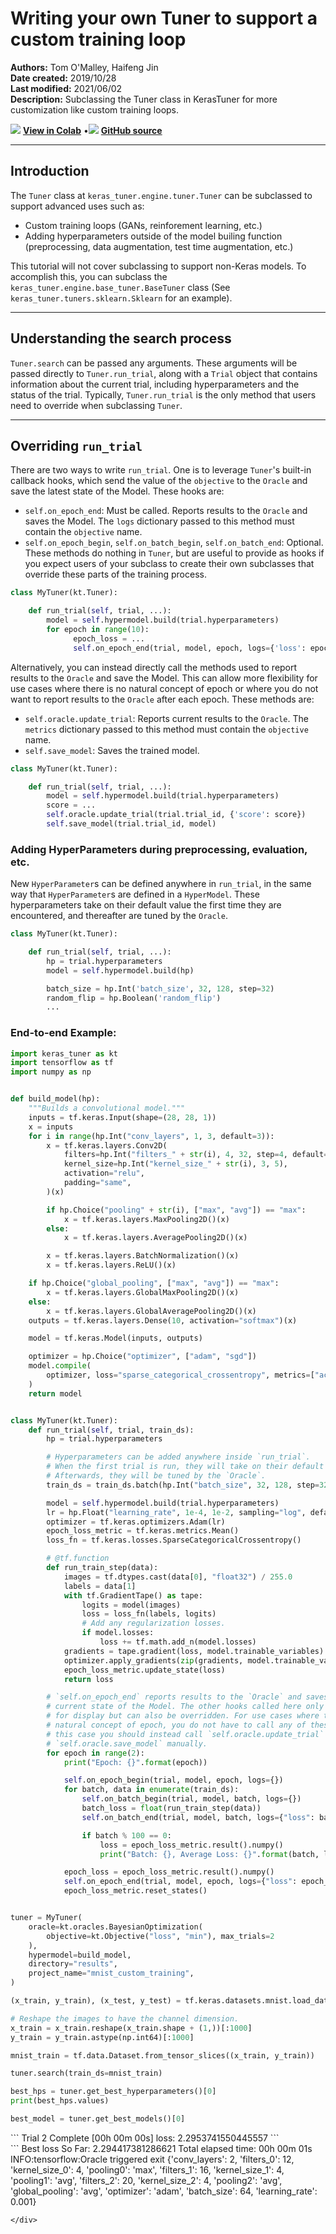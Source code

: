 # Writing your own Tuner to support a custom training loop

**Authors:** Tom O'Malley, Haifeng Jin<br>
**Date created:** 2019/10/28<br>
**Last modified:** 2021/06/02<br>
**Description:** Subclassing the Tuner class in KerasTuner for more customization like custom training loops.


<img class="k-inline-icon" src="https://colab.research.google.com/img/colab_favicon.ico"/> [**View in Colab**](https://colab.research.google.com/github/keras-team/keras-io/blob/master/guides/ipynb/keras_tuner/custom_tuner.ipynb)  <span class="k-dot">•</span><img class="k-inline-icon" src="https://github.com/favicon.ico"/> [**GitHub source**](https://github.com/keras-team/keras-io/blob/master/guides/keras_tuner/custom_tuner.py)



---
## Introduction

The `Tuner` class at `keras_tuner.engine.tuner.Tuner` can be subclassed to
support advanced uses such as:

* Custom training loops (GANs, reinforement learning, etc.)
* Adding hyperparameters outside of the model builing function (preprocessing,
data augmentation, test time augmentation, etc.)

This tutorial will not cover subclassing to support non-Keras models. To
accomplish this, you can subclass the `keras_tuner.engine.base_tuner.BaseTuner`
class (See `keras_tuner.tuners.sklearn.Sklearn` for an example).

---
## Understanding the search process

`Tuner.search` can be passed any arguments. These arguments will be passed
directly to `Tuner.run_trial`, along with a `Trial` object that contains
information about the current trial, including hyperparameters and the status
of the trial. Typically, `Tuner.run_trial` is the only method that users need
to override when subclassing `Tuner`.

---
## Overriding `run_trial`

There are two ways to write `run_trial`. One is to leverage `Tuner`'s built-in
callback hooks, which send the value of the `objective` to the `Oracle` and
save the latest state of the Model. These hooks are:

* `self.on_epoch_end`: Must be called. Reports results to the `Oracle` and
saves the Model. The `logs` dictionary passed to this method must contain the
`objective` name.
* `self.on_epoch_begin`, `self.on_batch_begin`, `self.on_batch_end`: Optional.
These methods do nothing in `Tuner`, but are useful to provide as hooks if you
expect users of your subclass to create their own subclasses that override
these parts of the training process.


```python
class MyTuner(kt.Tuner):

    def run_trial(self, trial, ...):
        model = self.hypermodel.build(trial.hyperparameters)
        for epoch in range(10):
              epoch_loss = ...
              self.on_epoch_end(trial, model, epoch, logs={'loss': epoch_loss})
```

Alternatively, you can instead directly call the methods used to report results
to the `Oracle` and save the Model. This can allow more flexibility for use
cases where there is no natural concept of epoch or where you do not want to
report results to the `Oracle` after each epoch. These methods are:

* `self.oracle.update_trial`: Reports current results to the `Oracle`. The
`metrics` dictionary passed to this method must contain the `objective` name.
* `self.save_model`: Saves the trained model.

```python
class MyTuner(kt.Tuner):

    def run_trial(self, trial, ...):
        model = self.hypermodel.build(trial.hyperparameters)
        score = ...
        self.oracle.update_trial(trial.trial_id, {'score': score})
        self.save_model(trial.trial_id, model)
```

### Adding HyperParameters during preprocessing, evaluation, etc.

New `HyperParameter`s can be defined anywhere in `run_trial`, in the same way
that `HyperParameter`s are defined in a `HyperModel`. These hyperparameters
take on their default value the first time they are encountered, and thereafter
are tuned by the `Oracle`.

```python
class MyTuner(kt.Tuner):

    def run_trial(self, trial, ...):
        hp = trial.hyperparameters
        model = self.hypermodel.build(hp)

        batch_size = hp.Int('batch_size', 32, 128, step=32)
        random_flip = hp.Boolean('random_flip')
        ...
```

### End-to-end Example:


```python
import keras_tuner as kt
import tensorflow as tf
import numpy as np


def build_model(hp):
    """Builds a convolutional model."""
    inputs = tf.keras.Input(shape=(28, 28, 1))
    x = inputs
    for i in range(hp.Int("conv_layers", 1, 3, default=3)):
        x = tf.keras.layers.Conv2D(
            filters=hp.Int("filters_" + str(i), 4, 32, step=4, default=8),
            kernel_size=hp.Int("kernel_size_" + str(i), 3, 5),
            activation="relu",
            padding="same",
        )(x)

        if hp.Choice("pooling" + str(i), ["max", "avg"]) == "max":
            x = tf.keras.layers.MaxPooling2D()(x)
        else:
            x = tf.keras.layers.AveragePooling2D()(x)

        x = tf.keras.layers.BatchNormalization()(x)
        x = tf.keras.layers.ReLU()(x)

    if hp.Choice("global_pooling", ["max", "avg"]) == "max":
        x = tf.keras.layers.GlobalMaxPooling2D()(x)
    else:
        x = tf.keras.layers.GlobalAveragePooling2D()(x)
    outputs = tf.keras.layers.Dense(10, activation="softmax")(x)

    model = tf.keras.Model(inputs, outputs)

    optimizer = hp.Choice("optimizer", ["adam", "sgd"])
    model.compile(
        optimizer, loss="sparse_categorical_crossentropy", metrics=["accuracy"]
    )
    return model


class MyTuner(kt.Tuner):
    def run_trial(self, trial, train_ds):
        hp = trial.hyperparameters

        # Hyperparameters can be added anywhere inside `run_trial`.
        # When the first trial is run, they will take on their default values.
        # Afterwards, they will be tuned by the `Oracle`.
        train_ds = train_ds.batch(hp.Int("batch_size", 32, 128, step=32, default=64))

        model = self.hypermodel.build(trial.hyperparameters)
        lr = hp.Float("learning_rate", 1e-4, 1e-2, sampling="log", default=1e-3)
        optimizer = tf.keras.optimizers.Adam(lr)
        epoch_loss_metric = tf.keras.metrics.Mean()
        loss_fn = tf.keras.losses.SparseCategoricalCrossentropy()

        # @tf.function
        def run_train_step(data):
            images = tf.dtypes.cast(data[0], "float32") / 255.0
            labels = data[1]
            with tf.GradientTape() as tape:
                logits = model(images)
                loss = loss_fn(labels, logits)
                # Add any regularization losses.
                if model.losses:
                    loss += tf.math.add_n(model.losses)
            gradients = tape.gradient(loss, model.trainable_variables)
            optimizer.apply_gradients(zip(gradients, model.trainable_variables))
            epoch_loss_metric.update_state(loss)
            return loss

        # `self.on_epoch_end` reports results to the `Oracle` and saves the
        # current state of the Model. The other hooks called here only log values
        # for display but can also be overridden. For use cases where there is no
        # natural concept of epoch, you do not have to call any of these hooks. In
        # this case you should instead call `self.oracle.update_trial` and
        # `self.oracle.save_model` manually.
        for epoch in range(2):
            print("Epoch: {}".format(epoch))

            self.on_epoch_begin(trial, model, epoch, logs={})
            for batch, data in enumerate(train_ds):
                self.on_batch_begin(trial, model, batch, logs={})
                batch_loss = float(run_train_step(data))
                self.on_batch_end(trial, model, batch, logs={"loss": batch_loss})

                if batch % 100 == 0:
                    loss = epoch_loss_metric.result().numpy()
                    print("Batch: {}, Average Loss: {}".format(batch, loss))

            epoch_loss = epoch_loss_metric.result().numpy()
            self.on_epoch_end(trial, model, epoch, logs={"loss": epoch_loss})
            epoch_loss_metric.reset_states()


tuner = MyTuner(
    oracle=kt.oracles.BayesianOptimization(
        objective=kt.Objective("loss", "min"), max_trials=2
    ),
    hypermodel=build_model,
    directory="results",
    project_name="mnist_custom_training",
)

(x_train, y_train), (x_test, y_test) = tf.keras.datasets.mnist.load_data()

# Reshape the images to have the channel dimension.
x_train = x_train.reshape(x_train.shape + (1,))[:1000]
y_train = y_train.astype(np.int64)[:1000]

mnist_train = tf.data.Dataset.from_tensor_slices((x_train, y_train))

tuner.search(train_ds=mnist_train)

best_hps = tuner.get_best_hyperparameters()[0]
print(best_hps.values)

best_model = tuner.get_best_models()[0]
```

<div class="k-default-codeblock">
```
Trial 2 Complete [00h 00m 00s]
loss: 2.2953741550445557
```
</div>
    
<div class="k-default-codeblock">
```
Best loss So Far: 2.294417381286621
Total elapsed time: 00h 00m 01s
INFO:tensorflow:Oracle triggered exit
{'conv_layers': 2, 'filters_0': 12, 'kernel_size_0': 4, 'pooling0': 'max', 'filters_1': 16, 'kernel_size_1': 4, 'pooling1': 'avg', 'filters_2': 20, 'kernel_size_2': 4, 'pooling2': 'avg', 'global_pooling': 'avg', 'optimizer': 'adam', 'batch_size': 64, 'learning_rate': 0.001}

```
</div>